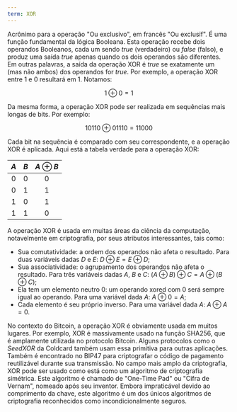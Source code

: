 ```yaml
---
term: XOR
---
```


Acrônimo para a operação "Ou exclusivo", em francês "Ou exclusif". É uma função fundamental da lógica Booleana. Esta operação recebe dois operandos Booleanos, cada um sendo $true$ (verdadeiro) ou $false$ (falso), e produz uma saída $true$ apenas quando os dois operandos são diferentes. Em outras palavras, a saída da operação XOR é $true$ se exatamente um (mas não ambos) dos operandos for $true$. Por exemplo, a operação XOR entre $1$ e $0$ resultará em $1$. Notamos:

$$
1 \oplus 0 = 1
$$

Da mesma forma, a operação XOR pode ser realizada em sequências mais longas de bits. Por exemplo:

$$
10110 \oplus 01110 = 11000
$$

Cada bit na sequência é comparado com seu correspondente, e a operação XOR é aplicada. Aqui está a tabela verdade para a operação XOR:

<div align="center">

| $A$ | $B$ | $A \oplus B$ |
|:---:|:---:|:------------:|
| $0$ | $0$ |      $0$     |
| $0$ | $1$ |      $1$     |
| $1$ | $0$ |      $1$     |
| $1$ | $1$ |      $0$     |

</div>

A operação XOR é usada em muitas áreas da ciência da computação, notavelmente em criptografia, por seus atributos interessantes, tais como:
* Sua comutatividade: a ordem dos operandos não afeta o resultado. Para duas variáveis dadas $D$ e $E$: $D \oplus E = E \oplus D$;
* Sua associatividade: o agrupamento dos operandos não afeta o resultado. Para três variáveis dadas $A$, $B$ e $C$: $(A \oplus B) \oplus C = A \oplus (B \oplus C)$;
* Ela tem um elemento neutro $0$: um operando xored com $0$ será sempre igual ao operando. Para uma variável dada $A$: $A \oplus 0 = A$;
* Cada elemento é seu próprio inverso. Para uma variável dada $A$: $A \oplus A = 0$.

No contexto do Bitcoin, a operação XOR é obviamente usada em muitos lugares. Por exemplo, XOR é massivamente usado na função SHA256, que é amplamente utilizada no protocolo Bitcoin. Alguns protocolos como o *SeedXOR* da Coldcard também usam essa primitiva para outras aplicações. Também é encontrado no BIP47 para criptografar o código de pagamento reutilizável durante sua transmissão.
No campo mais amplo da criptografia, XOR pode ser usado como está como um algoritmo de criptografia simétrica. Este algoritmo é chamado de "One-Time Pad" ou "Cifra de Vernam", nomeado após seu inventor. Embora impraticável devido ao comprimento da chave, este algoritmo é um dos únicos algoritmos de criptografia reconhecidos como incondicionalmente seguros.